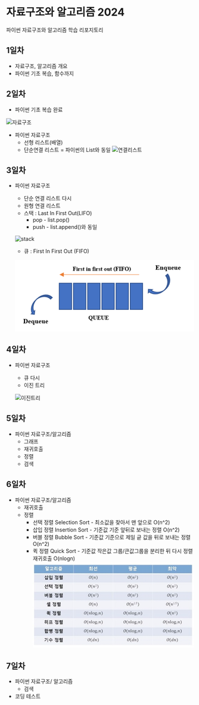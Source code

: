 # 자료구조와 알고리즘 2024
파이썬 자료구조와 알고리즘  학습 리포지토리

## 1일차
- 자료구조, 알고리즘 개요
- 파이썬 기초 복습, 함수까지

## 2일차
- 파이썬 기초 복습 완료

![자료구조](https://t1.daumcdn.net/cfile/tistory/23202B4C53FDC5600C)

- 파이썬 자료구조 
    - 선형 리스트(배열)
    - 단순연결 리스트 = 파이썬의 List와 동일
    ![연결리스트](https://upload.wikimedia.org/wikipedia/commons/9/9c/Single_linked_list.png)


## 3일차
- 파이썬 자료구조
    - 단순 연결 리스트 다시
    - 원형 연결 리스트
    - 스택 : Last In First Out(LIFO)
        - pop - list.pop()
        - push - list.append()와 동일

    ![stack](https://cs.lmu.edu/~ray/images/stack.gif)

    -  큐 : First In First Out (FIFO)

    ![queue](https://raw.githubusercontent.com/KimJaeRin/ds-and-algorithm/main/images/queue.png)
       
## 4일차
- 파이썬 자료구조
    - 큐 다시
    - 이진 트리

    ![이진트리](https://kahee.github.io//assets/post_img/tree3.png)

## 5일차
- 파이썬 자료구조/알고리즘
    - 그래프
    - 재귀호출
    - 정렬
    - 검색



## 6일차
- 파이썬 자료구조/알고리즘
    - 재귀호출
    - 정렬
        - 선택 정렬 Selection Sort - 최소값을 찾아서 맨 앞으로 O(n^2)
        - 삽입 정렬 Insertion Sort - 기준값 기준 앞뒤로 보내는 정렬 O(n^2)
        - 버블 정렬 Bubble Sort - 기준값 기준으로 제일 긑 값을 뒤로 보내는 정렬 O(n^2)
        - 퀵 정렬   Quick Sort - 기준값 작은값 그룹/큰값그룹을 분리한 뒤 다시 정렬 재귀호출 O(nlogn)
![sorting](https://raw.githubusercontent.com/KimJaeRin/ds-and-algorithm/main/images/sorting.jpg)


## 7일차
- 파이썬 자료구조/ 알고리즘
    - 검색
- 코딩 테스트


